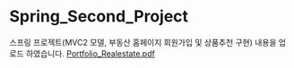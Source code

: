 # Spring_Second_Project
스프링 프로젝트(MVC2 모델, 부동산 홈페이지 회원가입 및 상품추천 구현) 내용을 업로드 하였습니다.
[Portfolio_Realestate.pdf](https://github.com/kanu21sj/Spring_Second_Project/files/6425778/Portfolio_Realestate.pdf)
